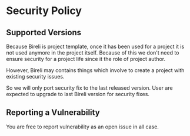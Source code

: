 # Security Policy

## Supported Versions

Because Bireli is project template, once it has been used for a project it is not used anymore in the project itself. Because of this we don't need to ensure security for a project life since it the role of project author.

However, Bireli may contains things which involve to create a project with existing security issues.

So we will only port security fix to the last released version. User are expected to upgrade to last Bireli version for security fixes.

## Reporting a Vulnerability

You are free to report vulnerability as an open issue in all case.
